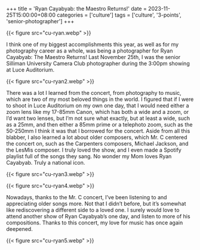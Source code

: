 +++
title = 'Ryan Cayabyab: the Maestro Returns!'
date = 2023-11-25T15:00:00+08:00
categories = ['culture']
tags = ['culture', '3-points', 'senior-photographer']
+++

{{< figure src="cu-ryan.webp" >}}

I think one of my biggest accomplishments this year, as well as for my photography career as a whole, was being a photographer for Ryan Cayabyab: The Maestro Returns! Last November 25th, I was the senior Silliman University Camera Club photographer during the 3:00pm showing at Luce Auditorium.

{{< figure src="cu-ryan2.webp" >}}

There was a lot I learned from the concert, from photography to music, which are two of my most beloved things in the world. I figured that if I were to shoot in Luce Auditorium on my own one day, that I would need either a zoom lens like my 17-85mm Canon, which has both a wide and a zoom, or I’d want two lenses, but I’m not sure what exactly, but at least a wide, such as a 25mm, and then either a 85mm prime or a telephoto zoom, such as the 50-250mm I think it was that I borrowed for the concert. Aside from all this blabber, I also learned a lot about older composers, which Mr. C centered the concert on, such as the Carpenters composers, Michael Jackson, and the LesMis composer. I truly loved the show, and I even made a Spotify playlist full of the songs they sang. No wonder my Mom loves Ryan Cayabyab. Truly a national icon.

{{< figure src="cu-ryan3.webp" >}}

{{< figure src="cu-ryan4.webp" >}}

Nowadays, thanks to the Mr. C concert, I’ve been listening to and appreciating older songs more. Not that I didn’t before, but it’s somewhat like rediscovering a different side to a loved one. I surely would love to attend another show of Ryan Cayabyab’s one day, and listen to more of his compositions. Thanks to this concert, my love for music has once again deepened.

{{< figure src="cu-ryan5.webp" >}}
